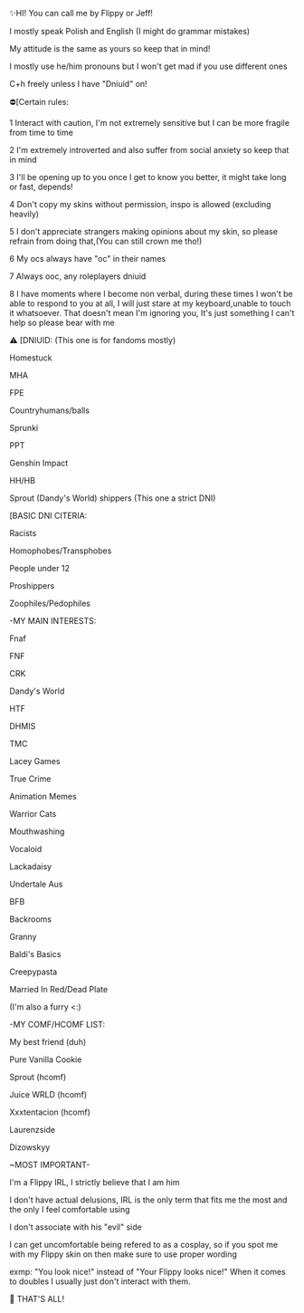 ✨️HI! You can call me by Flippy or Jeff!

I mostly speak Polish and English
(I might do grammar mistakes)

My attitude is the same as yours so keep that in mind!

I mostly use he/him pronouns but I won't get mad if you use different ones

C+h freely unless I have "Dniuid" on!


⛔️[Certain rules:

1 Interact with caution, I'm not extremely sensitive but I can be more fragile from time to time

2 I'm extremely introverted and also suffer from social anxiety so keep that in mind

3 I'll be opening up to you once I get to know you better, it might take long or fast, depends!

4 Don't copy my skins without permission, inspo is allowed (excluding heavily)

5 I don't appreciate strangers making opinions about my skin, so please refrain from doing that,(You can still crown me tho!)

6 My ocs always have "oc" in their names

7 Always ooc, any roleplayers dniuid

8 I have moments where I become non verbal, during these times I won't be able to respond to you at all, I will just stare at my keyboard,unable to touch it whatsoever. That doesn't mean I'm ignoring you, It's just something I can't help so please bear with me

⚠️ [DNIUID: (This one is for fandoms mostly)

Homestuck

MHA

FPE

Countryhumans/balls

Sprunki

PPT

Genshin Impact

HH/HB

Sprout (Dandy's World) shippers (This one a strict DNI)

[BASIC DNI CITERIA:

Racists

Homophobes/Transphobes

People under 12

Proshippers

Zoophiles/Pedophiles


-MY MAIN INTERESTS:

Fnaf

FNF

CRK

Dandy's World

HTF

DHMIS

TMC

Lacey Games

True Crime 

Animation Memes

Warrior Cats

Mouthwashing

Vocaloid

Lackadaisy

Undertale Aus 

BFB

Backrooms

Granny

Baldi's Basics

Creepypasta

Married In Red/Dead Plate

(I'm also a furry <:)

-MY COMF/HCOMF LIST:

My best friend (duh)

Pure Vanilla Cookie

Sprout (hcomf)

Juice WRLD (hcomf)

Xxxtentacion (hcomf)

Laurenzside

Dizowskyy

~MOST IMPORTANT-

I'm a Flippy IRL, I strictly believe that I am him

I don't have actual delusions, IRL is the only term that fits me the most and the only I feel comfortable using

I don't associate with his "evil" side

I can get uncomfortable being refered to as a cosplay, so if you spot me with my Flippy skin on then make sure to use proper wording

exmp: "You look nice!" instead of "Your Flippy looks nice!"
When it comes to doubles I usually just don't interact with them.

🐌 THAT'S ALL!
